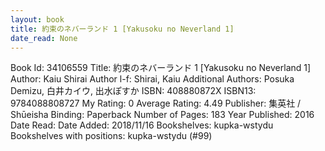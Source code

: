 ```yaml
---
layout: book
title: 約束のネバーランド 1 [Yakusoku no Neverland 1]
date_read: None
---
```


Book Id: 34106559
Title: 約束のネバーランド 1 [Yakusoku no Neverland 1]
Author: Kaiu Shirai
Author l-f: Shirai, Kaiu
Additional Authors: Posuka Demizu, 白井カイウ, 出水ぽすか
ISBN: 408880872X
ISBN13: 9784088808727
My Rating: 0
Average Rating: 4.49
Publisher: 集英社 / Shūeisha
Binding: Paperback
Number of Pages: 183
Year Published: 2016
Date Read: 
Date Added: 2018/11/16
Bookshelves: kupka-wstydu
Bookshelves with positions: kupka-wstydu (#99)

